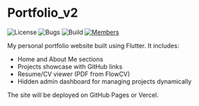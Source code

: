 # Portfolio_v2

![License](https://img.shields.io/badge/license-BSD--3-orange) ![Bugs](https://img.shields.io/badge/bugs-0%20open-brightgreen) ![Build](https://img.shields.io/badge/Build-passing-brightgreen?logo=github) [![Members](https://img.shields.io/discord/750034898680807434?label=members&logo=discord&color=7289da)](https://discord.gg/CHZea8zvBG)

My personal portfolio website built using Flutter. 
It includes:
- Home and About Me sections
- Projects showcase with GitHub links
- Resume/CV viewer (PDF from FlowCV)
- Hidden admin dashboard for managing projects dynamically

The site will be deployed on GitHub Pages or Vercel.
